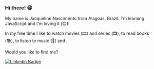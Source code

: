 ### Hi there! 😁

My name is Jacqueline Nascimento from Alagoas, Brazil. I'm learning JavaScript and I'm loving it (:heart_eyes:)! 

In my free time I like to watch movies (🎞️) and series (📺), to read books (📚), to listen to music (🎵) and .

Would you like to find me?

[![Linkedin Badge](https://img.shields.io/badge/-LinkedIn-blue?style=flat-square&logo=Linkedin&logoColor=white&link=https://www.linkedin.com/in/jacqueline-nascimento-b5294054/)](https://www.linkedin.com/in/jacqueline-nascimento-b5294054/)
